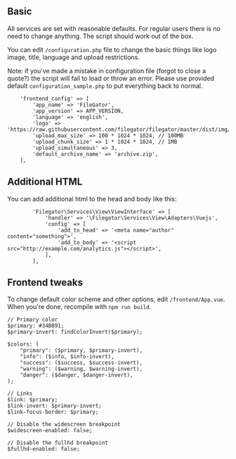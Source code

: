 
## Basic
All services are set with reasonable defaults. For regular users there is no need to change anything. The script should work out of the box.


You can edit ```/configuration.php``` file to change the basic things like logo image, title, language and upload restrictions.


Note: if you've made a mistake in configuration file (forgot to close a quote?) the script will fail to load or throw an error. Please use provided default ```configuration_sample.php``` to put everything back to normal.

```
    'frontend_config' => [
        'app_name' => 'FileGator',
        'app_version' => APP_VERSION,
        'language' => 'english',
        'logo' => 'https://raw.githubusercontent.com/filegator/filegator/master/dist/img/logo.png',
        'upload_max_size' => 100 * 1024 * 1024, // 100MB
        'upload_chunk_size' => 1 * 1024 * 1024, // 1MB
        'upload_simultaneous' => 3,
        'default_archive_name' => 'archive.zip',
    ],
```

## Additional HTML
You can add additional html to the head and body like this:
```
        'Filegator\Services\View\ViewInterface' => [
            'handler' => '\Filegator\Services\View\Adapters\Vuejs',
            'config' => [
                'add_to_head' => '<meta name="author" content="something">',
                'add_to_body' => '<script src="http://example.com/analytics.js"></script>',
            ],
        ],
```

## Frontend tweaks
To change default color scheme and other options, edit ```/frontend/App.vue```. When you're done, recompile with ```npm run build```.

```
// Primary color
$primary: #34B891;
$primary-invert: findColorInvert($primary);

$colors: (
    "primary": ($primary, $primary-invert),
    "info": ($info, $info-invert),
    "success": ($success, $success-invert),
    "warning": ($warning, $warning-invert),
    "danger": ($danger, $danger-invert),
);

// Links
$link: $primary;
$link-invert: $primary-invert;
$link-focus-border: $primary;

// Disable the widescreen breakpoint
$widescreen-enabled: false;

// Disable the fullhd breakpoint
$fullhd-enabled: false;
```

